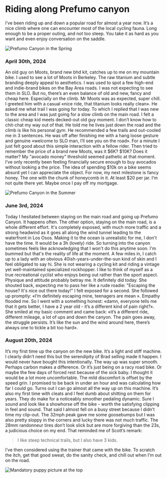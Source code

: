 # Riding along Prefumo canyon

I’ve been riding up and down a popular road for almost a year now. It’s a nice climb where one can encounter most of the local cycling fauna. Long enough to be a proper outing, and not too steep. You take it as hard as you want and even enjoy conversation on the saddle.

![Prefumo Canyon in the Spring](https://slrncl.com/blog/content/img/prefumo-canyon-spring.jpg)

### April 30th, 2024

An old guy on Moots, brand new bhd kit, catches up to me on my mountain bike. I used to see a lot of Moots in Berkeley. The raw titanium and subtle branding deeply appeal to aesthetics. I was used to spot a few high-end and indie-brand bikes on the Bay Area roads. I was not expecting to see them in SLO. But no, there’s an even balance of old and new, fancy and cheap here. Especially on the climb. Mr Moots was as expected, super chill. I greeted him with a casual «nice ride, that titanium looks really clean». He asked me what trail I was going for today. To which I replied that I was new to the area and I was just going for a slow climb on the main road. I felt a classic cheap kid meets decked-out old guy moment. I don’t know how to chit-chat my way out of that. He told me he lives just down the road and the climb is like his personal gym. He recommended a few trails and out-cooled me in 3 sentences. He was off after finishing me with a hang loose gesture and genuine «welcome to SLO man, I’ll see you on the road». For a minute I just felt good about this simple interaction with a fellow rider. Then tried to remember the price of a brand new Moots, was it $6K? $10K? Does it matter? My "avocado money" threshold seemed pathetic at that moment. I’ve only recently been feeling financially secure enough to buy avocados without looking a the price. The idea of spending $10k on a bike seems absurd yet I can appreciate the object. For now, my next milestone is fancy honey. The one with the chunk of honeycomb in it. At least $20 per jar. I’m not quite there yet. Maybe once I pay off my mortgage. 

![Prefumo Canyon in the Summer](https://slrncl.com/blog/content/img/prefumo-canyon-summer.jpg)

### June 3rd, 2024

Today I hesitated between staying on the main road and going up Prefumo Canyon. It happens often. The other option, staying on the main road, is a whole different effort. It's completely exposed, with much more traffic and a strong headwind as it goes all along the wind tunnel leading to the waterfront in Los Osos. Making it to the ocean is unrealistic for me, I don't have the time. It would be a 3h (lovely) ride. So turning into the canyon sometimes feels like acknowledging that I won't do this anytime soon. I'm bummed but that's the reality of life at the moment. A few miles in, I catch up to a lady with an obvious 40ish-years-under-the-sun kind of skin and I feel obligated to say hi. She is not wearing a cycling kit and riding a vintage yet well-maintained specialized rockhopper. I like to think of myself as a true recreational cyclist who enjoys being out rather than the sport aspect. Physique and attitude probably betray me. It definitely did today. She shouted back, expecting me to pass her like a rude roadie: "Escaping the house? It's nice out there today!" I felt exposed for a second. She followed up promptly: «I’m definitely escaping mine, teenagers are mean ». Empathy flooded me. So I went with a something honest: «damn, everyone tells me that it gets better, I have a 2 year old - it’s a different kind of pain right?». She smiled at my basic comment and came back: «it’s a different ride, different mileage, a lot of ups and down the canyon. The pain goes away, the struggle persists. It’s like the sun and the wind around here, there’s always one to tickle a bit too hard».

### August 20th, 2024

It’s my first time up the canyon on the new bike. It’s a light and stiff machine. I clearly didn’t need this but the serendipity of Brad selling made it happen. I would never have bought this intentionally. The way up was super smooth. Perhaps carbon makes a difference. Or it’s just being on a racy road bike. Or maybe the few days of forced rest because of the sick baby. I thought it would be a lot more uncomfortable. The mild discomfort is offset by the speed grin. I promised to be back in under an hour and was calculating how far I could go. Turns out I can go almost all the way up on this machine. It’s also my first time with cleats and I feel dumb about shitting on them for years. They do make for a noticeably smoother pedaling dynamic. Sure I sound and look like a showhorse off the bike - worth the satisfying clipping in feel and sound. That said I almost fell on a busy street because I didn’t time my clip-out. The  32mph peak gave me some goosebumps but I was also pretty sloppy in the corners and lucky there was not much traffic. The 28mm randonneur tires don’t look slick but are more forgiving than the 23s, a judicious choice on my end. That reminded me of Scott’s remark:

> I like steep technical trails, but I also have 3 kids.

I’ve then considered using the trainer that came with the bike. To scratch the itch, get that good sweat, do the sanity check, and chill out when I’m out on the road.

![Mandatory puppy picture at the top](https://slrncl.com/blog/content/img/prefumo-canyon-top.jpg)
